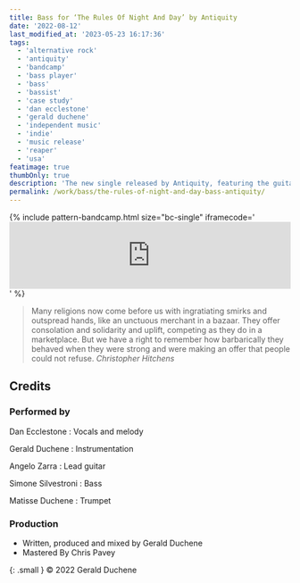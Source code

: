 ```yaml
---
title: Bass for ‘The Rules Of Night And Day’ by Antiquity
date: '2022-08-12'
last_modified_at: '2023-05-23 16:17:36'
tags:
  - 'alternative rock'
  - 'antiquity'
  - 'bandcamp'
  - 'bass player'
  - 'bass'
  - 'bassist'
  - 'case study'
  - 'dan ecclestone'
  - 'gerald duchene'
  - 'independent music'
  - 'indie'
  - 'music release'
  - 'reaper'
  - 'usa'
featimage: true
thumbOnly: true
description: 'The new single released by Antiquity, featuring the guitar work of Angelo Zarra and my bass.'
permalink: /work/bass/the-rules-of-night-and-day-bass-antiquity/
---
```

{% include pattern-bandcamp.html size="bc-single" iframecode='<iframe style="border: 0; width: 100%; height: 120px;" src="https://bandcamp.com/EmbeddedPlayer/track=416597860/size=large/bgcol=ffffff/linkcol=333333/tracklist=false/artwork=small/transparent=true/"><a href="https://sessions.antiquity-music.com/track/the-rules-of-night-and-day">The Rules Of Night And Day by Antiquity</a></iframe>' %}

> Many religions now come before us with ingratiating smirks and outspread hands, like an unctuous merchant in a bazaar. They offer consolation and solidarity and uplift, competing as they do in a marketplace. But we have a right to remember how barbarically they behaved when they were strong and were making an offer that people could not refuse.
> <cite>Christopher Hitchens</cite>

## Credits

### Performed by

Dan Ecclestone
: Vocals and melody

Gerald Duchene
: Instrumentation

Angelo Zarra
: Lead guitar

Simone Silvestroni
: Bass

Matisse Duchene
: Trumpet

### Production

- Written, produced and mixed by Gerald Duchene
- Mastered By Chris Pavey

{: .small }
&copy; 2022 Gerald Duchene